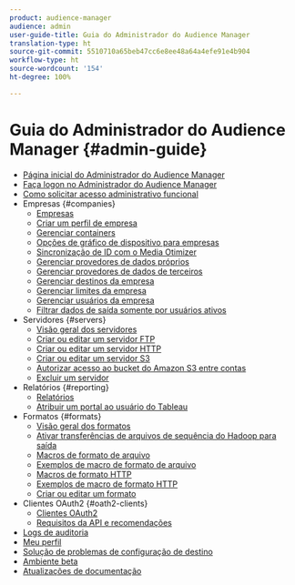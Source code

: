 ```yaml
---
product: audience-manager
audience: admin
user-guide-title: Guia do Administrador do Audience Manager
translation-type: ht
source-git-commit: 5510710a65beb47cc6e8ee48a64a4efe91e4b904
workflow-type: ht
source-wordcount: '154'
ht-degree: 100%

---
```



# Guia do Administrador do Audience Manager {#admin-guide}

+ [Página inicial do Administrador do Audience Manager](admin-home.md)
+ [Faça logon no Administrador do Audience Manager](admin-login.md)
+ [Como solicitar acesso administrativo funcional](admin-access.md)
+ Empresas {#companies}
   + [Empresas](companies/admin-companies-overview.md)
   + [Criar um perfil de empresa](companies/admin-manage-company-profiles.md)
   + [Gerenciar containers](companies/admin-manage-containers.md)
   + [Opções de gráfico de dispositivo para empresas](companies/admin-device-graph-options.md)
   + [Sincronização de ID com o Media Otimizer](companies/admin-amo-sync.md)
   + [Gerenciar provedores de dados próprios](companies/admin-first-party-providers.md)
   + [Gerenciar provedores de dados de terceiros](companies/admin-third-party-providers.md)
   + [Gerenciar destinos da empresa](companies/admin-manage-company-destinations.md)
   + [Gerenciar limites da empresa](companies/admin-company-limits.md)
   + [Gerenciar usuários da empresa](companies/admin-manage-company-users.md)
   + [Filtrar dados de saída somente por usuários ativos](companies/outbound-active-user-filter.md)
+ Servidores {#servers}
   + [Visão geral dos servidores](admin-servers/admin-servers.md)
   + [Criar ou editar um servidor FTP](admin-servers/create-ftp-server.md)
   + [Criar ou editar um servidor HTTP](admin-servers/create-http-server.md)
   + [Criar ou editar um servidor S3](admin-servers/create-s3-server.md)
   + [Autorizar acesso ao bucket do Amazon S3 entre contas](admin-servers/admin-authorize-s3-cross-bucket.md)
   + [Excluir um servidor](admin-servers/admin-delete-server.md)
+ Relatórios {#reporting}
   + [Relatórios](admin-reporting/admin-reporting-overview.md)
   + [Atribuir um portal ao usuário do Tableau](admin-reporting/admin-assign-tableau-user.md)
+ Formatos {#formats}
   + [Visão geral dos formatos](formats/formats.md)
   + [Ativar transferências de arquivos de sequência do Hadoop para saída](formats/enable-outbound-seq.md)
   + [Macros de formato de arquivo](formats/file-formats.md)
   + [Exemplos de macro de formato de arquivo](formats/file-format-examples.md)
   + [Macros de formato HTTP](formats/web-formats.md)
   + [Exemplos de macro de formato HTTP](formats/web-format-examples.md)
   + [Criar ou editar um formato](formats/admin-create-format.md)
+ Clientes OAuth2 {#oath2-clients}
   + [Clientes OAuth2](admin-oauth2/admin-oauth2-create-edit.md)
   + [Requisitos da API e recomendações](admin-oauth2/aam-admin-api-requirements.md)
+ [Logs de auditoria](admin-audit-logging.md)
+ [Meu perfil](admin-my-profile.md)
+ [Solução de problemas de configuração de destino](admin-destination-troubleshooting.md)
+ [Ambiente beta](admin-beta-environment.md)
+ [Atualizações de documentação](admin-doc-updates.md)
